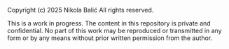 Copyright (c) 2025 Nikola Balić
All rights reserved.

This is a work in progress. The content in this repository is private and confidential.
No part of this work may be reproduced or transmitted in any form or by any means
without prior written permission from the author.